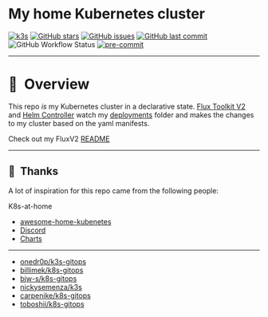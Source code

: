 # My home Kubernetes cluster

[![k3s](https://img.shields.io/badge/k3s-v1.18.8-orange?style=flat-square)](https://k3s.io/) [![GitHub stars](https://img.shields.io/github/stars/zenxedo/k3s-gitops?color=green&style=flat-square)](https://github.com/zenxedo/k3s-gitops/stargazers) [![GitHub issues](https://img.shields.io/github/issues/zenxedo/k3s-gitops?style=flat-square)](https://github.com/zenxedo/k3s-gitops/issues) [![GitHub last commit](https://img.shields.io/github/last-commit/zenxedo/k3s-gitops?color=purple&style=flat-square)](https://github.com/zenxedo/k3s-gitops/commits/master) ![GitHub Workflow Status](https://img.shields.io/github/workflow/status/zenxedo/k3s-gitops/lint?color=blue&style=flat-square) [![pre-commit](https://img.shields.io/badge/pre--commit-enabled-brightgreen?logo=pre-commit&logoColor=white&style=flat-square)](https://github.com/pre-commit/pre-commit)

</div>

---

# :book:&nbsp; Overview

This repo _is_ my Kubernetes cluster in a declarative state. [Flux Toolkit V2](https://toolkit.fluxcd.io/) and [Helm Controller](https://github.com/fluxcd/helm-controller) watch my [deployments](./deployments) folder and makes the changes to my cluster based on the yaml manifests.

Check out my FluxV2 [README](./deployments/flux-system/README.md)

---

## :handshake:&nbsp; Thanks

A lot of inspiration for this repo came from the following people:

K8s-at-home
- [awesome-home-kubenetes](https://github.com/k8s-at-home/awesome-home-kubernetes)
- [Discord](https://discord.gg/2jE8jJgVMK)
- [Charts](https://github.com/k8s-at-home/charts)

---

- [onedr0p/k3s-gitops](https://github.com/onedr0p/k3s-gitops)
- [billimek/k8s-gitops](https://github.com/billimek/k8s-gitops)
- [bjw-s/k8s-gitops](https://github.com/bjw-s/k8s-gitops)
- [nickysemenza/k3s](https://github.com/nickysemenza/k3s)
- [carpenike/k8s-gitops](https://github.com/carpenike/k8s-gitops)
- [toboshii/k8s-gitops](https://github.com/toboshii/k8s-gitops)
